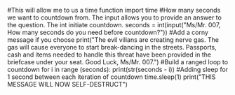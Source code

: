 #This will allow me to us a time function
import time
#How many seconds we want to countdown from. The input allows you to provide an answer to the question. The int initiate countdown.
seconds = int(input("Ms/Mr. 007, How many seconds do you need before countdown?"))
#Add a corny message if you choose
print("The evil vilians are creating nerve gas. The gas will cause everyone to start break-dancing in the streets. Passports, cash and items needed to handle this threat have been provided in the briefcase under your seat. Good Luck, Ms/Mr. 007.")
#Build a ranged loop to countdown
for i in range (seconds):
  print(str(seconds - i))
#Adding sleep for 1 second between each iteration of countdown
  time.sleep(1)
print("THIS MESSAGE WILL NOW SELF-DESTRUCT")
